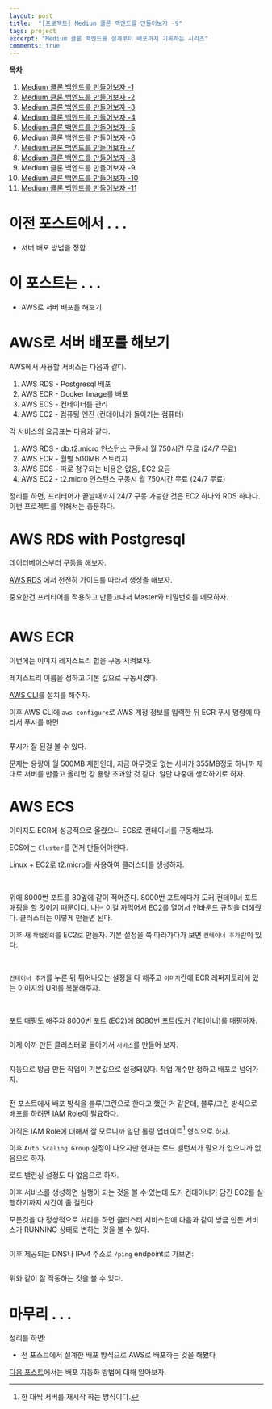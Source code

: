 ```yaml
---
layout: post
title:  "[프로젝트] Medium 클론 백엔드를 만들어보자 -9"
tags: project
excerpt: "Medium 클론 백엔드를 설계부터 배포까지 기록하는 시리즈"
comments: true
---
```


**목차**
1. [Medium 클론 백엔드를 만들어보자 -1]({{site.baseurl}}/프로젝트-Medium-클론-백엔드를-만들어보자-1/)
2. [Medium 클론 백엔드를 만들어보자 -2]({{site.baseurl}}/프로젝트-Medium-클론-백엔드를-만들어보자-2/)
3. [Medium 클론 백엔드를 만들어보자 -3]({{site.baseurl}}/프로젝트-Medium-클론-백엔드를-만들어보자-3/)
4. [Medium 클론 백엔드를 만들어보자 -4]({{site.baseurl}}/프로젝트-Medium-클론-백엔드를-만들어보자-4/)
5. [Medium 클론 백엔드를 만들어보자 -5]({{site.baseurl}}/프로젝트-Medium-클론-백엔드를-만들어보자-5/)
6. [Medium 클론 백엔드를 만들어보자 -6]({{site.baseurl}}/프로젝트-Medium-클론-백엔드를-만들어보자-6/)
7. [Medium 클론 백엔드를 만들어보자 -7]({{site.baseurl}}/프로젝트-Medium-클론-백엔드를-만들어보자-7/)
8. [Medium 클론 백엔드를 만들어보자 -8]({{site.baseurl}}/프로젝트-Medium-클론-백엔드를-만들어보자-8/)
9. Medium 클론 백엔드를 만들어보자 -9
10. [Medium 클론 백엔드를 만들어보자 -10]({{site.baseurl}}/프로젝트-Medium-클론-백엔드를-만들어보자-10/)
11. [Medium 클론 백엔드를 만들어보자 -11]({{site.baseurl}}/프로젝트-Medium-클론-백엔드를-만들어보자-11/)

# 이전 포스트에서 . . .
- 서버 배포 방법을 정함

# 이 포스트는 . . .
- AWS로 서버 배포를 해보기

# AWS로 서버 배포를 해보기
AWS에서 사용할 서비스는 다음과 같다.
1. AWS RDS - Postgresql 배포
2. AWS ECR - Docker Image를 배포
3. AWS ECS - 컨테이너를 관리
4. AWS EC2 - 컴퓨팅 엔진 (컨테이너가 돌아가는 컴퓨터)

각 서비스의 요금표는 다음과 같다.
1. AWS RDS - db.t2.micro 인스턴스 구동시 월 750시간 무료 (24/7 무료)
2. AWS ECR - 월별 500MB 스토리지
3. AWS ECS - 따로 청구되는 비용은 없음, EC2 요금
4. AWS EC2 - t2.micro 인스턴스 구동시 월 750시간 무료 (24/7 무료)

정리를 하면, 프리티어가 끝날때까지 24/7 구동 가능한 것은 EC2 하나와 RDS 하나다. 이번 프로젝트를 위해서는 충분하다.

# AWS RDS with Postgresql
데이터베이스부터 구동을 해보자.

[AWS RDS](https://aws.amazon.com/ko/rds/) 에서 천천히 가이드를 따라서 생성을 해보자.

중요한건 프리티어를 적용하고 만들고나서 Master와 비밀번호를 메모하자.

<img src="{{ site.baseurl}}/images/awsrds.png" class="align-center" alt=""/>

# AWS ECR
이번에는 이미지 레지스트리 헙을 구동 시켜보자.

레지스트리 이름을 정하고 기본 값으로 구동시켰다. 

[AWS CLI](https://docs.aws.amazon.com/cli/latest/userguide/install-cliv2.html)를 설치를 해주자.

이후 AWS CLI에 `aws configure`로 AWS 계정 정보를 입력한 뒤 ECR 푸시 명령에 따라서 푸시를 하면 

<img src="{{ site.baseurl}}/images/awsecr.png" class="align-center" alt=""/>

푸시가 잘 된걸 볼 수 있다.

문제는 용량이 월 500MB 제한인데, 지금 아무것도 없는 서버가 355MB정도 하니까 제대로 서버를 만들고 올리면 걍 용량 초과할 것 같다. 일단 나중에 생각하기로 하자.

# AWS ECS
이미지도 ECR에 성공적으로 올렸으니 ECS로 컨테이너를 구동해보자. 

ECS에는 `Cluster`를 먼저 만들어야한다. 

Linux + EC2로 t2.micro를 사용하여 클러스터를 생성하자. 

<img src="{{ site.baseurl}}/images/ecs1.png" class="align-center" alt=""/>
<img src="{{ site.baseurl}}/images/ecs2.png" class="align-center" alt=""/>
<img src="{{ site.baseurl}}/images/ecs3.png" class="align-center" alt=""/>
<img src="{{ site.baseurl}}/images/ecs4.png" class="align-center" alt=""/>
<img src="{{ site.baseurl}}/images/ecs5.png" class="align-center" alt=""/>

위에 8000번 포트를 80옆에 같이 적어준다. 8000번 포트에다가 도커 컨테이너 포트 매핑을 할 것이기 때문이다. 나는 이걸 까먹어서 EC2를 열어서 인바운드 규칙을 더해줬다. 클러스터는 이렇게 만들면 된다.

이후 새 `작업정의`를 EC2로 만들자. 기본 설정을 쭉 따라가다가 보면 `컨테이너 추가`란이 있다.

<img src="{{ site.baseurl}}/images/ecs6.png" class="align-center" alt=""/>
<img src="{{ site.baseurl}}/images/ecs7.png" class="align-center" alt=""/>

`컨테이너 추가`를 누른 뒤 튀어나오는 설정을 다 해주고 `이미지`란에 ECR 레퍼지토리에 있는 이미지의 URI를 복붙해주자.

<img src="{{ site.baseurl}}/images/ecs8.png" class="align-center" alt=""/>
<img src="{{ site.baseurl}}/images/ecs9.png" class="align-center" alt=""/>

포트 매핑도 해주자 8000번 포트 (EC2)에 8080번 포트(도커 컨테이너)를 매핑하자.

<img src="{{ site.baseurl}}/images/ecs10.png" class="align-center" alt=""/>

이제 아까 만든 클러스터로 돌아가서 `서비스`를 만들어 보자.

<img src="{{ site.baseurl}}/images/ecs11.png" class="align-center" alt=""/>

자동으로 방금 만든 작업이 기본값으로 설정돼있다. 작업 개수만 정하고 배포로 넘어가자.

<img src="{{ site.baseurl}}/images/ecs12.png" class="align-center" alt=""/>

전 포스트에서 배포 방식을 블루/그린으로 한다고 했던 거 같은데, 블루/그린 방식으로 배포를 하려면
IAM Role이 필요하다.

아직은 IAM Role에 대해서 잘 모르니까 일단 롤링 업데이트[^1] 형식으로 하자. 

이후 `Auto Scaling Group` 설정이 나오지만 현재는 로드 밸런서가 필요가 없으니까 없음으로 하자.

로드 밸런싱 설정도 다 없음으로 하자. 

이후 서비스를 생성하면 실행이 되는 것을 볼 수 있는데 도커 컨테이너가 담긴 EC2를 실행하기까지 시간이 좀 걸린다.

모든것을 다 정상적으로 처리를 하면 클러스터 서비스란에 다음과 같이 방금 만든 서비스가 RUNNING 상태로 변하는 것을 볼 수 있다.

<img src="{{ site.baseurl}}/images/ecs13.png" class="align-center" alt=""/>

이후 제공되는 DNS나 IPv4 주소로 `/ping` endpoint로 가보면:

<img src="{{ site.baseurl}}/images/ecs14.png" class="align-center" alt=""/>

위와 같이 잘 작동하는 것을 볼 수 있다. 

[^1]: 한 대씩 서버를 재시작 하는 방식이다.

# 마무리 . . .
정리를 하면:
- 전 포스트에서 설계한 배포 방식으로 AWS로 배포하는 것을 해봤다

[다음 포스트]({{site.baseurl}}/프로젝트-Medium-클론-백엔드를-만들어보자-10/)에서는 배포 자동화 방법에 대해 알아보자.